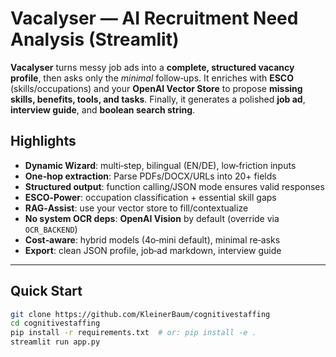 # Vacalyser — AI Recruitment Need Analysis (Streamlit)

**Vacalyser** turns messy job ads into a **complete, structured vacancy profile**, then asks only the *minimal* follow‑ups. It enriches with **ESCO** (skills/occupations) and your **OpenAI Vector Store** to propose **missing skills, benefits, tools, and tasks**. Finally, it generates a polished **job ad**, **interview guide**, and **boolean search string**.

## Highlights
- **Dynamic Wizard**: multi‑step, bilingual (EN/DE), low‑friction inputs
- **One‑hop extraction**: Parse PDFs/DOCX/URLs into 20+ fields
- **Structured output**: function calling/JSON mode ensures valid responses
- **ESCO‑Power**: occupation classification + essential skill gaps
- **RAG‑Assist**: use your vector store to fill/contextualize
- **No system OCR deps**: **OpenAI Vision** by default (override via `OCR_BACKEND`)
- **Cost‑aware**: hybrid models (4o‑mini default), minimal re‑asks
- **Export**: clean JSON profile, job‑ad markdown, interview guide

---

## Quick Start

```bash
git clone https://github.com/KleinerBaum/cognitivestaffing
cd cognitivestaffing
pip install -r requirements.txt  # or: pip install -e .
streamlit run app.py
